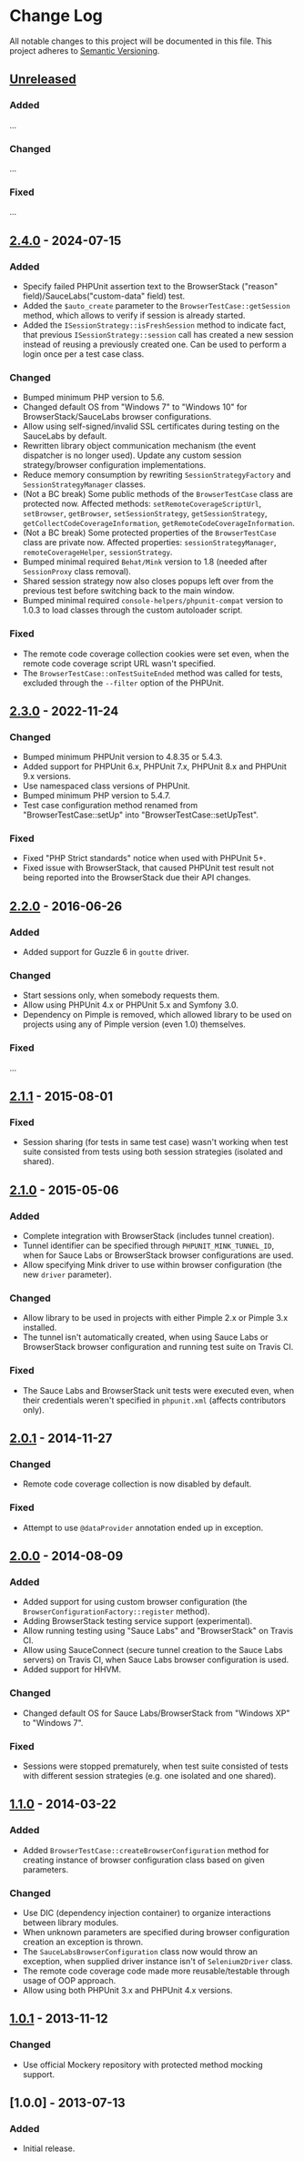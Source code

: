 # Change Log
All notable changes to this project will be documented in this file.
This project adheres to [Semantic Versioning](http://semver.org/).

## [Unreleased]
### Added
... 

### Changed
...

### Fixed
...

## [2.4.0] - 2024-07-15
### Added
- Specify failed PHPUnit assertion text to the BrowserStack ("reason" field)/SauceLabs("custom-data" field) test.
- Added the `$auto_create` parameter to the `BrowserTestCase::getSession` method, which allows to verify if session is already started.
- Added the `ISessionStrategy::isFreshSession` method to indicate fact, that previous `ISessionStrategy::session` call has created a new session instead of reusing a previously created one. Can be used to perform a login once per a test case class. 

### Changed
- Bumped minimum PHP version to 5.6.
- Changed default OS from "Windows 7" to "Windows 10" for BrowserStack/SauceLabs browser configurations.
- Allow using self-signed/invalid SSL certificates during testing on the SauceLabs by default.
- Rewritten library object communication mechanism (the event dispatcher is no longer used). Update any custom session strategy/browser configuration implementations.
- Reduce memory consumption by rewriting `SessionStrategyFactory` and `SessionStrategyManager` classes.
- (Not a BC break) Some public methods of the `BrowserTestCase` class are protected now. Affected methods: `setRemoteCoverageScriptUrl`, `setBrowser`, `getBrowser`, `setSessionStrategy`, `getSessionStrategy`, `getCollectCodeCoverageInformation`, `getRemoteCodeCoverageInformation`.
- (Not a BC break) Some protected properties of the `BrowserTestCase` class are private now. Affected properties: `sessionStrategyManager`, `remoteCoverageHelper`, `sessionStrategy`.
- Bumped minimal required `Behat/Mink` version to 1.8 (needed after `SessionProxy` class removal).
- Shared session strategy now also closes popups left over from the previous test before switching back to the main window.
- Bumped minimal required `console-helpers/phpunit-compat` version to 1.0.3 to load classes through the custom autoloader script.

### Fixed
- The remote code coverage collection cookies were set even, when the remote code coverage script URL wasn't specified.
- The `BrowserTestCase::onTestSuiteEnded` method was called for tests, excluded through the `--filter` option of the PHPUnit.

## [2.3.0] - 2022-11-24
### Changed
- Bumped minimum PHPUnit version to 4.8.35 or 5.4.3.
- Added support for PHPUnit 6.x, PHPUnit 7.x, PHPUnit 8.x and PHPUnit 9.x versions.
- Use namespaced class versions of PHPUnit.
- Bumped minimum PHP version to 5.4.7.
- Test case configuration method renamed from "BrowserTestCase::setUp" into "BrowserTestCase::setUpTest".

### Fixed
- Fixed "PHP Strict standards" notice when used with PHPUnit 5+.
- Fixed issue with BrowserStack, that caused PHPUnit test result not being reported into the BrowserStack due their API changes.

## [2.2.0] - 2016-06-26
### Added
- Added support for Guzzle 6 in `goutte` driver.

### Changed
- Start sessions only, when somebody requests them.
- Allow using PHPUnit 4.x or PHPUnit 5.x and Symfony 3.0.
- Dependency on Pimple is removed, which allowed library to be used on projects using any of Pimple version (even 1.0) themselves.

### Fixed
...

## [2.1.1] - 2015-08-01
### Fixed
- Session sharing (for tests in same test case) wasn't working when test suite consisted from tests using both session strategies (isolated and shared).

## [2.1.0] - 2015-05-06
### Added
- Complete integration with BrowserStack (includes tunnel creation).
- Tunnel identifier can be specified through `PHPUNIT_MINK_TUNNEL_ID`, when for Sauce Labs or BrowserStack browser configurations are used.
- Allow specifying Mink driver to use within browser configuration (the new `driver` parameter).

### Changed
- Allow library to be used in projects with either Pimple 2.x or Pimple 3.x installed.
- The tunnel isn't automatically created, when using Sauce Labs or BrowserStack browser configuration and running test suite on Travis CI.

### Fixed
- The Sauce Labs and BrowserStack unit tests were executed even, when their credentials weren't specified in `phpunit.xml` (affects contributors only).

## [2.0.1] - 2014-11-27
### Changed
- Remote code coverage collection is now disabled by default.

### Fixed
- Attempt to use `@dataProvider` annotation ended up in exception.

## [2.0.0] - 2014-08-09
### Added
- Added support for using custom browser configuration (the `BrowserConfigurationFactory::register` method).
- Adding BrowserStack testing service support (experimental).
- Allow running testing using "Sauce Labs" and "BrowserStack" on Travis CI.
- Allow using SauceConnect (secure tunnel creation to the Sauce Labs servers) on Travis CI, when Sauce Labs browser configuration is used.
- Added support for HHVM.

### Changed
- Changed default OS for Sauce Labs/BrowserStack from "Windows XP" to "Windows 7".

### Fixed
- Sessions were stopped prematurely, when test suite consisted of tests with different session strategies (e.g. one isolated and one shared).

## [1.1.0] - 2014-03-22
### Added
- Added `BrowserTestCase::createBrowserConfiguration` method for creating instance of browser configuration class based on given parameters.

### Changed
- Use DIC (dependency injection container) to organize interactions between library modules.
- When unknown parameters are specified during browser configuration creation an exception is thrown.
- The `SauceLabsBrowserConfiguration` class now would throw an exception, when supplied driver instance isn't of `Selenium2Driver` class.
- The remote code coverage code made more reusable/testable through usage of OOP approach.
- Allow using both PHPUnit 3.x and PHPUnit 4.x versions.

## [1.0.1] - 2013-11-12
### Changed
- Use official Mockery repository with protected method mocking support.

## [1.0.0] - 2013-07-13
### Added
- Initial release.

[Unreleased]: https://github.com/minkphp/phpunit-mink/compare/v2.4.0...HEAD
[2.4.0]: https://github.com/minkphp/phpunit-mink/compare/v2.3.0...v2.4.0
[2.3.0]: https://github.com/minkphp/phpunit-mink/compare/v2.2.0...v2.3.0
[2.2.0]: https://github.com/minkphp/phpunit-mink/compare/v2.1.1...v2.2.0
[2.1.1]: https://github.com/minkphp/phpunit-mink/compare/v2.1.0...v2.1.1
[2.1.0]: https://github.com/minkphp/phpunit-mink/compare/v2.0.1...v2.1.0
[2.0.1]: https://github.com/minkphp/phpunit-mink/compare/v2.0.0...v2.0.1
[2.0.0]: https://github.com/minkphp/phpunit-mink/compare/v1.1.0...v2.0.0
[1.1.0]: https://github.com/minkphp/phpunit-mink/compare/v1.0.1...v1.1.0
[1.0.1]: https://github.com/minkphp/phpunit-mink/compare/v1.0.0...v1.0.1

